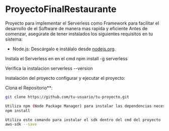 # ProyectoFinalRestaurante
Proyecto para implementar el Serverless como Framework para facilitar el desarrollo de el Software de manera mas rapida y eficiente
Antes de comenzar, asegúrate de tener instalados los siguientes requisitos en tu sistema:

- Node.js: Descárgalo e instálalo desde [nodejs.org](https://nodejs.org/).

Instala el Serverless en en el cmd
npm install -g serverless

Verifica la instalacion
serverless --version

Instalación del proyecto
configurar y ejecutar el proyecto:

Clona el Repositorio**: 

   ```bash
   git clone https://github.com/tu-usuario/tu-proyecto.git

Utiliza npm (Node Package Manager) para instalar las dependencias necesarias.
npm install

Utiliza este comando para instalar el sdk dentro del cmd del proyecto
aws-sdk --save
